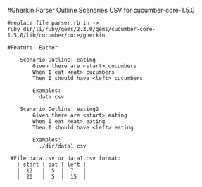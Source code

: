 #Gherkin Parser Outline Scenaries CSV for cucumber-core-1.5.0
  
    #replace file parser.rb in -> ruby_dir/li/ruby/gems/2.3.0/gems/cucumber-core-1.5.0/lib/cucumber/core/gherkin

    #Feature: Eather

		Scenario Outline: eating
			Given there are <start> cucumbers
			When I eat <eat> cucumbers
			Then I should have <left> cucumbers

			Examples:
			  data.csv

		Scenario Outline: eating2
			Given there are <start> eating
			When I eat <eat> eating
			Then I should have <left> eating

			Examples:
			  ./dir/data1.csv
					 
     #File data.csv or data1.csv format:
       | start | eat | left |
       |  12   |  5  |  7   |
	   |  20   |  5  |  15  |
